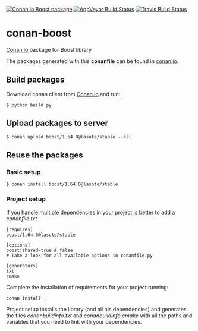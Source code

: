 [![Conan.io Boost package](https://img.shields.io/badge/conan.io-Boost%2F1.64.0-green.svg?logo=data:image/png;base64%2CiVBORw0KGgoAAAANSUhEUgAAAA4AAAAOCAMAAAAolt3jAAAA1VBMVEUAAABhlctjlstkl8tlmMtlmMxlmcxmmcxnmsxpnMxpnM1qnc1sn85voM91oM11oc1xotB2oc56pNF6pNJ2ptJ8ptJ8ptN9ptN8p9N5qNJ9p9N9p9R8qtOBqdSAqtOAqtR%2BrNSCrNJ/rdWDrNWCsNWCsNaJs9eLs9iRvNuVvdyVv9yXwd2Zwt6axN6dxt%2Bfx%2BChyeGiyuGjyuCjyuGly%2BGlzOKmzOGozuKoz%2BKqz%2BOq0OOv1OWw1OWw1eWx1eWy1uay1%2Baz1%2Baz1%2Bez2Oe02Oe12ee22ujUGwH3AAAAAXRSTlMAQObYZgAAAAFiS0dEAIgFHUgAAAAJcEhZcwAACxMAAAsTAQCanBgAAAAHdElNRQfgBQkREyOxFIh/AAAAiklEQVQI12NgAAMbOwY4sLZ2NtQ1coVKWNvoc/Eq8XDr2wB5Ig62ekza9vaOqpK2TpoMzOxaFtwqZua2Bm4makIM7OzMAjoaCqYuxooSUqJALjs7o4yVpbowvzSUy87KqSwmxQfnsrPISyFzWeWAXCkpMaBVIC4bmCsOdgiUKwh3JojLgAQ4ZCE0AMm2D29tZwe6AAAAAElFTkSuQmCC)](http://www.conan.io/source/Boost/1.64.0/lasote/stable) [![AppVeyor Build Status](https://ci.appveyor.com/api/projects/status/github/lasote/conan-boost?svg=true&branch=release/1.64)](https://ci.appveyor.com/project/lasote/conan-boost) [![Travis Build Status](https://api.travis-ci.org/lasote/conan-boost.svg?branch=release/1.64.0)](https://travis-ci.org/lasote/conan-boost)

# conan-boost

[Conan.io](https://conan.io) package for Boost library


The packages generated with this **conanfile** can be found in [conan.io](https://conan.io/source/boost/1.64.0/lasote/stable).

## Build packages

Download conan client from [Conan.io](https://conan.io) and run:

    $ python build.py

## Upload packages to server

    $ conan upload boost/1.64.0@lasote/stable --all

## Reuse the packages

### Basic setup

    $ conan install boost/1.64.0@lasote/stable

### Project setup

If you handle multiple dependencies in your project is better to add a *conanfile.txt*

    [requires]
    boost/1.64.0@lasote/stable

    [options]
    boost:shared=true # false
    # Take a look for all available options in conanfile.py

    [generators]
    txt
    cmake

Complete the installation of requirements for your project running:</small></span>

    conan install .

Project setup installs the library (and all his dependencies) and generates the files *conanbuildinfo.txt* and *conanbuildinfo.cmake* with all the paths and variables that you need to link with your dependencies.

